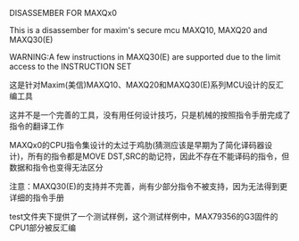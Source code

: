 DISASSEMBER FOR MAXQx0

This is a disassember for maxim's secure mcu MAXQ10, MAXQ20 and MAXQ30(E)

WARNING:A few instructions in MAXQ30(E) are supported due to the limit access to the INSTRUCTION SET

这是针对Maxim(美信)MAXQ10、MAXQ20和MAXQ30(E)系列MCU设计的反汇编工具

这并不是一个完善的工具，没有用任何设计技巧，只是机械的按照指令手册完成了指令的翻译工作

MAXQx0的CPU指令集设计的太过于鸡肋(猜测应该是早期为了简化译码器设计)，所有的指令都是MOVE DST,SRC的助记符，因此不存在不能译码的指令，但数据和指令也变得无法区分

注意：MAXQ30(E)的支持并不完善，尚有少部分指令不被支持，因为无法得到更详细的指令手册

test文件夹下提供了一个测试样例，这个测试样例中，MAX79356的G3固件的CPU1部分被反汇编
